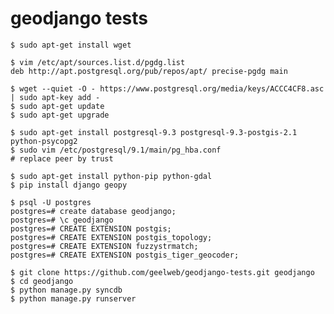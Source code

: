 # geodjango tests

    $ sudo apt-get install wget

    $ vim /etc/apt/sources.list.d/pgdg.list
    deb http://apt.postgresql.org/pub/repos/apt/ precise-pgdg main 

    $ wget --quiet -O - https://www.postgresql.org/media/keys/ACCC4CF8.asc | sudo apt-key add -
    $ sudo apt-get update
    $ sudo apt-get upgrade

    $ sudo apt-get install postgresql-9.3 postgresql-9.3-postgis-2.1 python-psycopg2
    $ sudo vim /etc/postgresql/9.1/main/pg_hba.conf 
    # replace peer by trust

    $ sudo apt-get install python-pip python-gdal
    $ pip install django geopy

    $ psql -U postgres
    postgres=# create database geodjango;
    postgres=# \c geodjango 
    postgres=# CREATE EXTENSION postgis;
    postgres=# CREATE EXTENSION postgis_topology;    
    postgres=# CREATE EXTENSION fuzzystrmatch;
    postgres=# CREATE EXTENSION postgis_tiger_geocoder;

    $ git clone https://github.com/geelweb/geodjango-tests.git geodjango
    $ cd geodjango
    $ python manage.py syncdb
    $ python manage.py runserver


